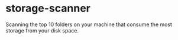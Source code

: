 # storage-scanner
Scanning the top 10 folders on your machine that consume the most storage from your disk space.
